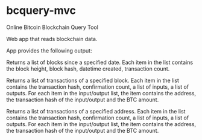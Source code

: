 # bcquery-mvc
Online Bitcoin Blockchain Query Tool

Web app that reads blockchain data.

App provides the following output:

Returns a list of blocks since a specified date. Each item in the list contains the block height, block hash, datetime created, transaction count.

Returns a list of transactions of a specified block. Each item in the list contains the transaction hash, confirmation count, a list of inputs, a list of outputs. For each item in the input/output list, the item contains the address, the transaction hash of the input/output and the BTC amount.

Returns a list of transactions of a specified address. Each item in the list contains the transaction hash, confirmation count, a list of inputs, a list of outputs. For each item in the input/output list, the item contains the address, the transaction hash of the input/output and the BTC amount.

